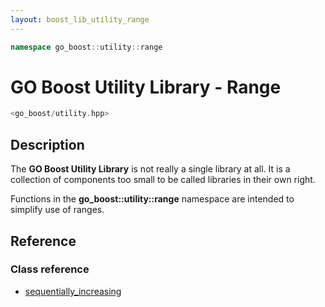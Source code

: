 ```yaml
---
layout: boost_lib_utility_range
---
```


```c++
namespace go_boost::utility::range
```

# GO Boost Utility Library - Range

```c++
<go_boost/utility.hpp>
```

## Description

The **GO Boost Utility Library** is not really a single library at all. It is a collection
of components too small to be called libraries in their own right.

Functions in the **go_boost\::utility\::range** namespace are intended to simplify use of
ranges.

## Reference

### Class reference

* [sequentially_increasing](./class_template_sequentially_increasing.html)

